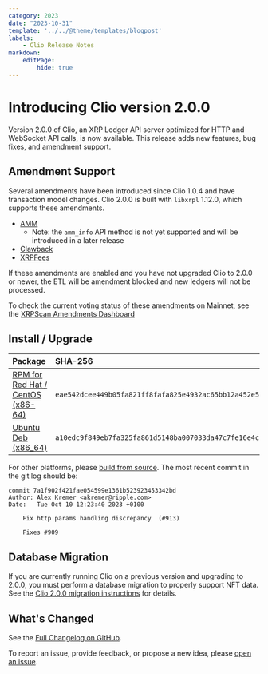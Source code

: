 ```yaml
---
category: 2023
date: "2023-10-31"
template: '../../@theme/templates/blogpost'
labels:
    - Clio Release Notes
markdown:
    editPage:
        hide: true
---
```

# Introducing Clio version 2.0.0

Version 2.0.0 of Clio, an XRP Ledger API server optimized for HTTP and WebSocket API calls, is now available. This release adds new features, bug fixes, and amendment support.

## Amendment Support

Several amendments have been introduced since Clio 1.0.4 and have transaction model changes.  Clio 2.0.0 is built with `libxrpl` 1.12.0, which supports these amendments.

* [AMM](https://xrpl.org/known-amendments.html#amm)
    * Note: the `amm_info` API method is not yet supported and will be introduced in a later release
* [Clawback](https://xrpl.org/known-amendments.html#clawback)
* [XRPFees](https://xrpl.org/known-amendments.html#xrpfees)

If these amendments are enabled and you have not upgraded Clio to 2.0.0 or newer, the ETL will be amendment blocked and new ledgers will not be processed.

To check the current voting status of these amendments on Mainnet, see the [XRPScan Amendments Dashboard](https://xrpscan.com/amendments)


## Install / Upgrade

| Package | SHA-256 |
|:--------|:--------|
| [RPM for Red Hat / CentOS (x86-64)](https://github.com/XRPLF/clio/releases/download/2.0.0/clio-2.0.0-1.el7.x86_64.rpm) | `eae542dcee449b05fa821ff8fafa825e4932ac65bb12a452e578117a04c61466` |
| [Ubuntu Deb (x86_64)](https://github.com/XRPLF/clio/releases/download/2.0.0/clio_2.0.0-1_amd64.deb) | `a10edc9f849eb7fa325fa861d5148ba007033da47c7fe16e4c8c50c01ab17422` |

For other platforms, please [build from source](https://github.com/XRPLF/clio/releases/tag/2.0.0). The most recent commit in the git log should be:

```text
commit 7a1f902f421fae054599e1361b523923453342bd
Author: Alex Kremer <akremer@ripple.com>
Date:   Tue Oct 10 12:23:40 2023 +0100

    Fix http params handling discrepancy  (#913)

    Fixes #909
```

## Database Migration
If you are currently running Clio on a previous version and upgrading to 2.0.0, you must perform a database migration to properly support NFT data.  See the [Clio 2.0.0 migration instructions](https://github.com/XRPLF/clio/tree/clio_migrator%402.0.0) for details.

## What's Changed

See the [Full Changelog on GitHub](https://github.com/XRPLF/clio/compare/1.0.4...2.0.0).

To report an issue, provide feedback, or propose a new idea, please [open an issue](https://github.com/XRPLF/clio/issues).
